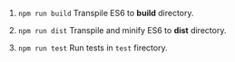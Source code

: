 
1. `npm run build`
Transpile ES6 to **build** directory.    

2. `npm run dist`
Transpile and minify ES6 to **dist** directory.    

3. `npm run test`
Run tests in `test` firectory.    
